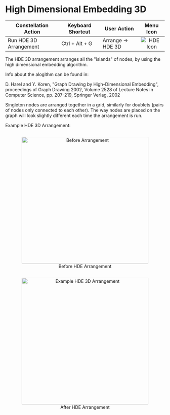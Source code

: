 # High Dimensional Embedding 3D

<table class="table table-striped">
<thead>
<tr class="header">
<th>Constellation Action</th>
<th>Keyboard Shortcut</th>
<th>User Action</th>
<th style="text-align: center;">Menu Icon</th>
</tr>
</thead>
<tbody>
<tr class="odd">
<td>Run HDE 3D Arrangement</td>
<td>Ctrl + Alt + G</td>
<td>Arrange -&gt; HDE 3D</td>
<td style="text-align: center;"><img src="../ext/docs/CoreArrangementPlugins/src/au/gov/asd/tac/constellation/plugins/arrangements/resources/HDE.png" alt="HDE Icon" /></td>
</tr>
</tbody>
</table>

The HDE 3D arrangement arranges all the "islands" of nodes, by 
using the high dimensional embedding algorithm.

Info about the alogithm can be found in:

D. Harel and Y. Koren, "Graph Drawing by High-Dimensional Embedding", proceedings of Graph Drawing 2002, Volume 2528 of Lecture Notes in Computer Science, pp. 207-219,  Springer Verlag, 2002

Singleton nodes are arranged together in a
grid, similarly for doublets (pairs of nodes only connected to each
other). The way nodes are placed on the graph will look slightly
different each time the arrangement is run.

Example HDE 3D Arrangement:

<div style="text-align: center">
    <figure style = "display: inline-block">
        <img height=400 src="../ext/docs/CoreArrangementPlugins/src/au/gov/asd/tac/constellation/plugins/arrangements/resources/beforeArrangement.png" alt="Before Arrangement" />
        <figcaption>Before HDE Arrangement</figcaption>
    </figure>
    <figure style = "display: inline-block">
        <img height=400 src="../ext/docs/CoreArrangementPlugins/src/au/gov/asd/tac/constellation/plugins/arrangements/resources/hdeArrangement.png" alt="Example HDE 3D Arrangement" />
        <figcaption>After HDE Arrangement</figcaption>
    </figure>
</div>